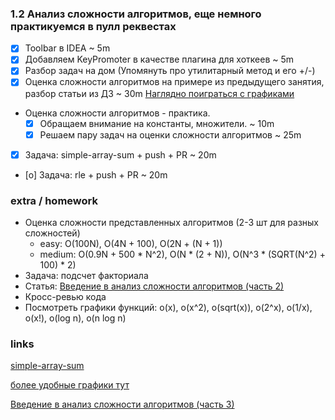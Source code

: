 ### 1.2 Анализ сложности алгоритмов, еще немного практикуемся в пулл реквестах

- [x] Toolbar в IDEA ~ 5m
- [x] Добавляем KeyPromoter в качестве плагина для хоткеев ~ 5m
- [x] Разбор задач на дом (Упомянуть про утилитарный метод и его +/-)
- [x] Оценка сложности алгоритмов на примере из предыдущего занятия, разбор статьи из ДЗ ~ 30m 
  [Наглядно поиграться с графиками](http://www.fooplot.com/#W3sidHlwZSI6MCwiZXEiOiJ4KmxvZyh4KStsb2coeCkiLCJjb2xvciI6IiMwMDAwMDAifSx7InR5cGUiOjEwMDAsIndpbmRvdyI6WyItNDE2IiwiNDE2IiwiLTI1NiIsIjI1NiJdfV0-)
- Оценка сложности алгоритмов - практика. 
   - [x] Обращаем внимание на константы, множители. ~ 10m
   - [x] Решаем пару задач на оценки сложности алгоритмов ~ 25m
    
- [x] Задача: simple-array-sum + push + PR ~ 20m
- [o] Задача: rle + push + PR ~ 20m

### extra / homework
- Оценка сложности представленных алгоритмов (2-3 шт для разных сложностей)
    - easy: O(100N), O(4N + 100), O(2N + (N + 1))
    - medium: O(0.9N + 500 * N^2), O(N * (2 + N)), O(N^3 * (SQRT(N^2) + 100) * 2)
- Задача: подсчет факториала
- Статья: [Введение в анализ сложности алгоритмов (часть 2)](https://habr.com/ru/post/195482/)   
- Кросс-ревью кода
- Посмотреть графики функций: o(x), o(x^2), o(sqrt(x)), o(2^x), o(1/x), o(x!), o(log n), o(n log n)

### links

[simple-array-sum](https://www.hackerrank.com/challenges/simple-array-sum/problem)

[более удобные графики тут](https://www.desmos.com/calculator?lang=ru)

[Введение в анализ сложности алгоритмов (часть 3)](https://habr.com/ru/post/195996/)